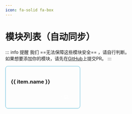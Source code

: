 ```yaml
---
icon: fa-solid fa-box
---
```

<script>
export default {
  data() {
    return {
      items: []
    }
  },
  mounted() {
    this.fetchData();
  },
  methods: {
    async fetchData() {
      const response = await fetch('https://xpmsl.pages.dev/announcement/list.txt');
      const text = await response.text();
      this.items = text.split('\n').map(line => {
        const match = line.match(/\[(.*?)\]\((.*?)\)/);
        return match ? { name: match[1], url: match[2] } : null;
      }).filter(item => item !== null);
    }
  }
}
</script>

<style>
.card-container {
  display: flex;
  flex-wrap: wrap;
  gap: 16px;
}
.card {
  background-color: var(--info-border-color);
  background: var(--info-bg-color);
  border: 1px solid #4cb3d4;
  padding: 16px;
  width: 200px;
  border-radius: 8px; /* 添加圆角 */
  transition: transform 0.3s ease, box-shadow 0.3s ease; /* 添加过渡效果 */
}
.right {
    float: right;
}
.box {
    display: inline-block;
    padding: 10px 20px; /* 设置内边距，以控制链接框大小 */
    background-color: var(--info-border-color); /* 设置背景色 */
    border-radius: 10px; /* 设置圆角为 10px */
    color: white; /* 设置文本颜色为白色 */
    text-decoration: none; /* 移除下划线 */
}

</style>

# 模块列表（自动同步）  
::: info 提醒
我们 ==无法保障这些模块安全== ，请自行判断。  
如果想要添加你的模块，请先在[GitHub](https://github.com/ymh0000123/XPMSL-Modules)上提交PR。
:::

<div class="card-container">
    <div v-for="item in items" :key="item.url" class="card">
      <h3>{{ item.name }}</h3>
      <a :href="item.url" target="_blank" class="right box">下载</a>
    </div>
  </div>
